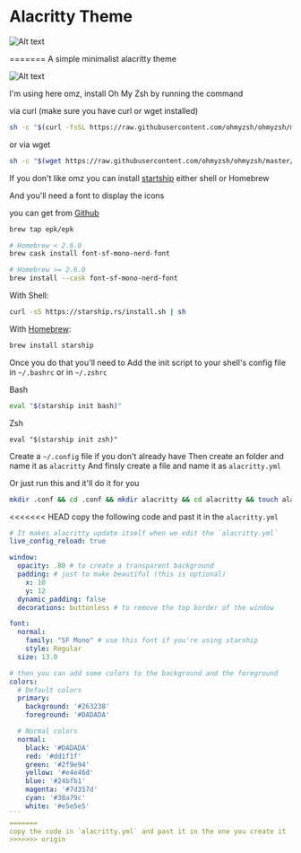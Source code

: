 <h1> Alacritty Theme </h1>


![Alt text](https://raw.githubusercontent.com/medoxb11/alacritty-theme/main/img/screenshot.jpg)

=======
A simple minimalist alacritty theme 

![Alt text](https://raw.githubusercontent.com/medoxb11/alacritty-theme/main/img/screenshot.jpg)

I'm using here omz, install Oh My Zsh by running the command 

via curl (make sure you have curl or wget installed)
```bash
sh -c "$(curl -fsSL https://raw.githubusercontent.com/ohmyzsh/ohmyzsh/master/tools/install.sh)"
```

or via wget
```bash
sh -c "$(wget https://raw.githubusercontent.com/ohmyzsh/ohmyzsh/master/tools/install.sh -O -)"
```

If you don't like omz you can install [startship](starship.rs/) either shell or Homebrew

And you'll need a font to display the icons 

you can get from [Github](https://github.com/epk/SF-Mono-Nerd-Font)

```bash
brew tap epk/epk

# Homebrew < 2.6.0
brew cask install font-sf-mono-nerd-font

# Homebrew >= 2.6.0
brew install --cask font-sf-mono-nerd-font
```

With Shell:
```bash
curl -sS https://starship.rs/install.sh | sh
```

With [Homebrew](https://brew.sh):
```bash
brew install starship
```
Once you do that you'll need to Add the init script to your shell's config file in `~/.bashrc` or in `~/.zshrc`

Bash
```bash
eval "$(starship init bash)"
```
Zsh
```shell
eval "$(starship init zsh)"
```

Create a `~/.config` file if you don't already have 
Then create an folder and name it as `alacritty`
And finsly create a file and name it as `alacritty.yml`

Or just run this and it'll do it for you 

```bash
mkdir .conf && cd .conf && mkdir alacritty && cd alacritty && touch alacritty.yml
```

<<<<<<< HEAD
copy the following code and past it in the `alacritty.yml`

````yaml
# It makes alacritty update itself when we edit the `alacritty.yml`
live_config_reload: true

window:
  opacity: .80 # to create a transparent background
  padding: # just to make beautiful (this is optional)
    x: 10
    y: 12
  dynamic_padding: false
  decorations: buttonless # to remove the top border of the window 

font:
  normal:
    family: "SF Mono" # use this font if you're using starship
    style: Regular
  size: 13.0

# then you can add some colors to the background and the foreground 
colors:
  # Default colors
  primary:
    background: '#263238'
    foreground: '#DADADA'

  # Normal colors
  normal:
    black: '#DADADA'
    red: '#dd1f1f'
    green: '#2f9e94'
    yellow: '#e4e46d'
    blue: '#24bfb1'
    magenta: '#7d357d'
    cyan: '#38a79c'
    white: '#e5e5e5'
```
=======
copy the code in `alacritty.yml` and past it in the one you create it
>>>>>>> origin

